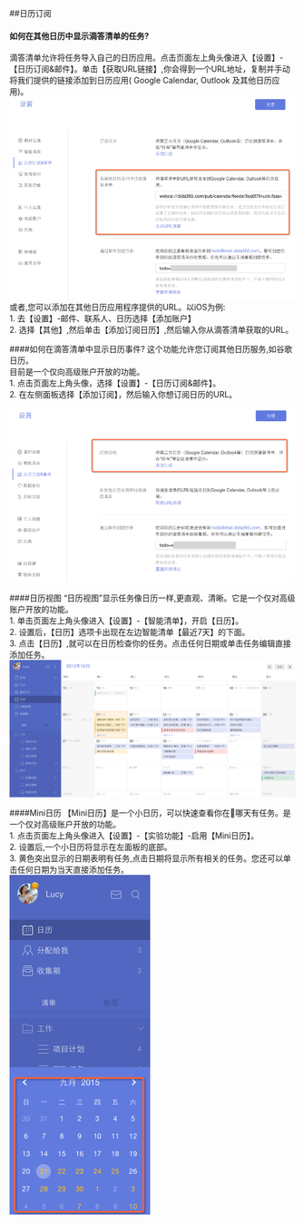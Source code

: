 ##日历订阅

#### 如何在其他日历中显示滴答清单的任务?
滴答清单允许将任务导入自己的日历应用。点击页面左上角头像进入【设置】-【日历订阅&邮件】。单击【获取URL链接】,你会得到一个URL地址，复制并手动将我们提供的链接添加到日历应用( Google Calendar,  Outlook 及其他日历应用)。
<br >![](../images/images_web2.0/subtick.png)
<br >或者,您可以添加在其他日历应用程序提供的URL。以iOS为例:
<br>1. 去【设置】-邮件、联系人、日历选择【添加账户】
<br>2. 选择【其他】,然后单击【添加订阅日历】,然后输入你从滴答清单获取的URL。

####如何在滴答清单中显示日历事件?
这个功能允许您订阅其他日历服务,如谷歌日历。
<br >目前是一个仅向高级账户开放的功能。
<br>1. 点击页面左上角头像，选择【设置】-【日历订阅&邮件】。
<br>2. 在左侧面板选择【添加订阅】，然后输入你想订阅日历的URL。

![](../images/images_web2.0/subsgoo.png)

####日历视图
“日历视图”显示任务像日历一样,更直观、清晰。它是一个仅对高级账户开放的功能。
<br>1. 单击页面左上角头像进入【设置】-【智能清单】，开启【日历】。
<br>2. 设置后，【日历】选项卡出现在左边智能清单【最近7天】的下面。
<br>3. 点击【日历】,就可以在日历检查你的任务。点击任何日期或单击任务编辑直接添加任务。
<br >![](../images/images_web2.0/calendarview.png)

####Mini日历
【Mini日历】是一个小日历，可以快速查看你在哪天有任务。是一个仅对高级账户开放的功能。
<br>1. 点击页面左上角头像进入【设置】-【实验功能】-启用【Mini日历】。
<br>2. 设置后,一个小日历将显示在左面板的底部。
<br>3. 黄色突出显示的日期表明有任务,点击日期将显示所有相关的任务。您还可以单击任何日期为当天直接添加任务。
<br >![](../images/images_web2.0/mini.png
)
